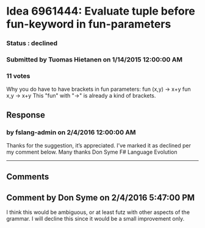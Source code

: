 # Idea 6961444: Evaluate tuple before fun-keyword in fun-parameters #

### Status : declined

### Submitted by Tuomas Hietanen on 1/14/2015 12:00:00 AM

### 11 votes

Why you do have to have brackets in fun parameters:
fun (x,y) -> x+y
fun x,y -> x+y
This "fun" with "->" is already a kind of brackets.



## Response 
### by fslang-admin on 2/4/2016 12:00:00 AM

Thanks for the suggestion, it’s appreciated. I’ve marked it as declined per my comment below.
Many thanks
Don Syme
F# Language Evolution

------------------------
## Comments


## Comment by Don Syme on 2/4/2016 5:47:00 PM
I think this would be ambiguous, or at least futz with other aspects of the grammar. I will decline this since it would be a small improvement only.


